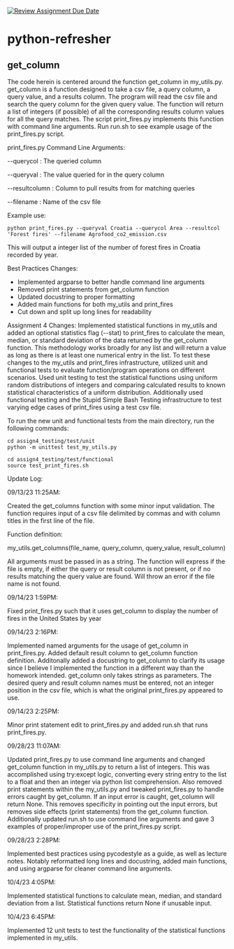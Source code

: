 [![Review Assignment Due Date](https://classroom.github.com/assets/deadline-readme-button-24ddc0f5d75046c5622901739e7c5dd533143b0c8e959d652212380cedb1ea36.svg)](https://classroom.github.com/a/oQi7O4AA)
# python-refresher

## get_column

The code herein is centered around the function get_column in my_utils.py.  get_column is a function designed to take a csv file, a query column, a query value, and a results column. The program will read the csv file and search the query column for the given query value. The function will return a list of integers (if possible) of all the corresponding results column values for all the query matches. The script print_fires.py implements this function with command line arguments. Run run.sh to see example usage of the print_fires.py script.  

print_fires.py Command Line Arguments:

--querycol : The queried column

--queryval : The value queried for in the query column

--resultcolumn : Column to pull results from for matching queries

--filename : Name of the csv file

Example use:
```
python print_fires.py --queryval Croatia --querycol Area --resultcol 'Forest fires' --filename Agrofood_co2_emission.csv
```

This will output a integer list of the number of forest fires in Croatia recorded by year.

Best Practices Changes:
- Implemented argparse to better handle command line arguments
- Removed print statements from get_column function
- Updated docustring to proper formatting
- Added main functions for both my_utils and print_fires
- Cut down and split up long lines for readability

Assignment 4 Changes:
Implemented statistical functions in my_utils and added an optional statistics flag (--stat) to print_fires to calculate the mean, median, or standard deviation of the data returned by the get_column function.  This methodology works broadly for any list and will return a value as long as there is at least one numerical entry in the list.  To test these changes to the my_utils and print_fires infrastructure, utilized unit and functional tests to evaluate function/program operations on different scenarios.  Used unit testing to test the statistical functions using uniform random distributions of integers and comparing calculated results to known statistical characteristics of a uniform distribution.  Additionally used functional testing and the Stupid Simple Bash Testing infrastructure to test varying edge cases of print_fires using a test csv file.


To run the new unit and functional tests from the main directory, run the following commands:

```
cd assign4_testing/test/unit
python -m unittest test_my_utils.py

cd assign4_testing/test/functional
source test_print_fires.sh
```


Update Log:

09/13/23 11:25AM:

Created the get_columns function with some minor input validation. The function requires input of a csv file delimited by commas and with column titles in the first line of the file.

Function definition:

my_utils.get_columns(file_name, query_column, query_value, result_column)

All arguments must be passed in as a string. The function will express if the file is empty, if either the query or result column is not present, or if no results matching the query value are found. Will throw an error if the file name is not found.


09/14/23 1:59PM:

Fixed print_fires.py such that it uses get_column to display the number of fires in the United States by year 


09/14/23 2:16PM:

Implemented named arguments for the usage of get_column in print_fires.py. Added default result column to get_column function definition. 
Additonally added a docustring to get_column to clarify its usage since I believe I implemented the function in a different way than the homework intended. 
get_column only takes strings as parameters.  The desired query and result column names must be entered, not an integer position in the csv file, which is what the original print_fires.py appeared to use.


09/14/23 2:25PM:

Minor print statement edit to print_fires.py and added run.sh that runs print_fires.py.


09/28/23 11:07AM:

Updated print_fires.py to use command line arguments and changed get_column function in my_utils.py to return a list of integers. This was accomplished using try:except logic, converting every string entry to the list to a float and then an integer via python list comprehension. 
Also removed print statements within the my_utils.py and tweaked print_fires.py to handle errors caught by get_column. If an input error is caught, get_column will return None. This removes specificity in pointing out the input errors, but removes side effects (print statements) from the get_column function.
Additionally updated run.sh to use command line arguments and gave 3 examples of proper/improper use of the print_fires.py script.


09/28/23 2:28PM:

Implemented best practices using pycodestyle as a guide, as well as lecture notes. Notably reformatted long lines and docustring, added main functions, and using argparse for cleaner command line arguments.


10/4/23  4:05PM:

Implemented statistical functions to calculate mean, median, and standard deviation from a list.  Statistical functions return None if unusable input.


10/4/23 6:45PM:

Implemented 12 unit tests to test the functionality of the statistical functions implemented in my_utils. 